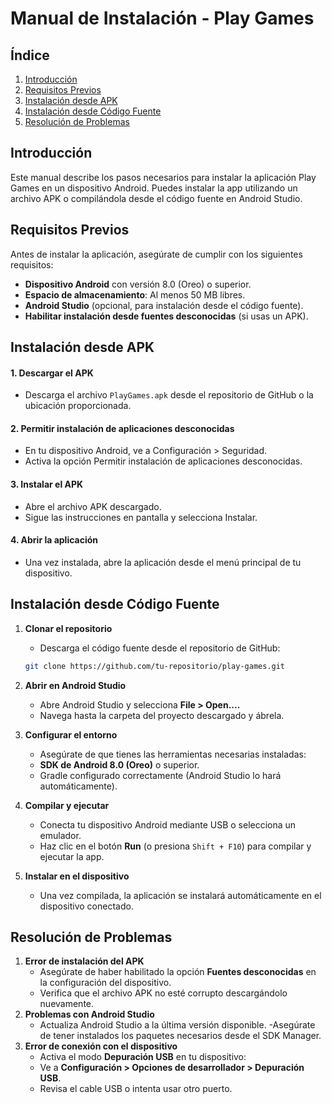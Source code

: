 # Manual de Instalación - Play Games

## Índice
1. [Introducción](#introducción)
2. [Requisitos Previos](#requisitos-previos)
3. [Instalación desde APK](#instalación-desde-apk)
4. [Instalación desde Código Fuente](#instalación-desde-código-fuente)
5. [Resolución de Problemas](#resolución-de-problemas)

## Introducción
Este manual describe los pasos necesarios para instalar la aplicación Play Games en un dispositivo Android. Puedes instalar la app utilizando un archivo APK o compilándola desde el código fuente en Android Studio.

## Requisitos Previos
Antes de instalar la aplicación, asegúrate de cumplir con los siguientes requisitos:

- **Dispositivo Android** con versión 8.0 (Oreo) o superior.
- **Espacio de almacenamiento**: Al menos 50 MB libres.
- **Android Studio** (opcional, para instalación desde el código fuente).
- **Habilitar instalación desde fuentes desconocidas** (si usas un APK).

## Instalación desde APK
#### 1. Descargar el APK
- Descarga el archivo `PlayGames.apk` desde el repositorio de GitHub o la ubicación proporcionada.
#### 2. Permitir instalación de aplicaciones desconocidas
- En tu dispositivo Android, ve a Configuración > Seguridad.
- Activa la opción Permitir instalación de aplicaciones desconocidas.
#### 3. Instalar el APK
- Abre el archivo APK descargado.
- Sigue las instrucciones en pantalla y selecciona Instalar.
#### 4. Abrir la aplicación
- Una vez instalada, abre la aplicación desde el menú principal de tu dispositivo.

## Instalación desde Código Fuente
1. **Clonar el repositorio**
      - Descarga el código fuente desde el repositorio de GitHub:
      ```bash
      git clone https://github.com/tu-repositorio/play-games.git
      ```
2. **Abrir en Android Studio**
      - Abre Android Studio y selecciona **File > Open....**
      - Navega hasta la carpeta del proyecto descargado y ábrela.
  
3. **Configurar el entorno**
      - Asegúrate de que tienes las herramientas necesarias instaladas:
      - **SDK de Android 8.0 (Oreo)** o superior.
      - Gradle configurado correctamente (Android Studio lo hará automáticamente).

4. **Compilar y ejecutar**
      - Conecta tu dispositivo Android mediante USB o selecciona un emulador.
      - Haz clic en el botón **Run** (o presiona `Shift + F10`) para compilar y ejecutar la app.

5. **Instalar en el dispositivo**
      - Una vez compilada, la aplicación se instalará automáticamente en el dispositivo conectado.

## Resolución de Problemas
1. **Error de instalación del APK**
      - Asegúrate de haber habilitado la opción **Fuentes desconocidas** en la configuración del dispositivo.
      - Verifica que el archivo APK no esté corrupto descargándolo nuevamente.
2. **Problemas con Android Studio**
      - Actualiza Android Studio a la última versión disponible.
      -Asegúrate de tener instalados los paquetes necesarios desde el SDK Manager.
3. **Error de conexión con el dispositivo**
      - Activa el modo **Depuración USB** en tu dispositivo:
      - Ve a **Configuración > Opciones de desarrollador > Depuración USB**.
      - Revisa el cable USB o intenta usar otro puerto.

